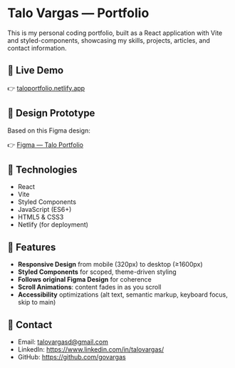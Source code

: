 # Talo Vargas — Portfolio

This is my personal coding portfolio, built as a React application with Vite and styled-components, showcasing my skills, projects, articles, and contact information.

## 🚀 Live Demo

👉 [taloportfolio.netlify.app](https://taloportfolio.netlify.app/)

## 🎨 Design Prototype

Based on this Figma design:

👉 [Figma — Talo Portfolio](https://www.figma.com/design/rOH4n5sYyPjvWKIYzKSAMV/Talo-Portfolio?node-id=1078-906&t=AmI7v9okcXEdUF6i-1)

## 🧩 Technologies

- React
- Vite
- Styled Components
- JavaScript (ES6+)
- HTML5 & CSS3
- Netlify (for deployment)

## 🌟 Features

- **Responsive Design** from mobile (320px) to desktop (≥1600px)
- **Styled Components** for scoped, theme-driven styling
- **Follows original Figma Design** for coherence
- **Scroll Animations**: content fades in as you scroll
- **Accessibility** optimizations (alt text, semantic markup, keyboard focus, skip to main)

## 📧 Contact

- Email: talovargasd@gmail.com
- LinkedIn: https://www.linkedin.com/in/talovargas/
- GitHub: https://github.com/govargas

